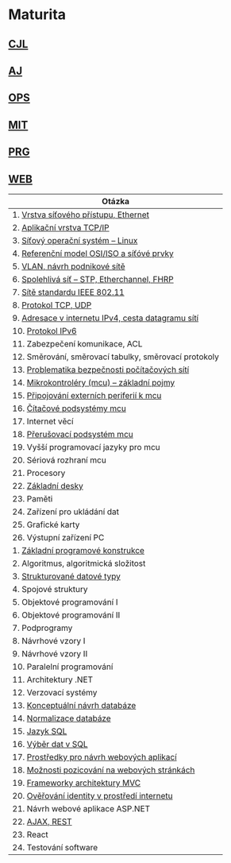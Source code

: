 # Maturita

## [CJL](./CJ.md)

## [AJ](./AJ.md)

## [OPS](./OPS.md)

## [MIT](./MIT.md)

## [PRG](./PRG.md)

## [WEB](./WEB.md)

| Otázka                                                             |
| ------------------------------------------------------------------ |
| 1. [Vrstva síťového přístupu, Ethernet](./OPS/L1.md)               |
| 2. [Aplikační vrstva TCP/IP](./OPS/L7.md)                          |
| 3. [Síťový operační systém – Linux](./OPS/Linux.md)                |
| 4. [Referenční model OSI/ISO a síťóvé prvky](./OPS/OSIISO.md)      |
| 5. [VLAN, návrh podnikové sítě](./OPS/VLAN.md)                     |
| 6. [Spolehlivá síť – STP, Etherchannel, FHRP](./OPS/STP.md)        |
| 7. [Sítě standardu IEEE 802.11](./OPS/WLAN.md)                     |
| 8. [Protokol TCP, UDP](./OPS/TCP.md)                               |
| 9. [Adresace v internetu IPv4, cesta datagramu sítí](./OPS/v4.md)  |
| 10. [Protokol IPv6](./OPS/v6.md)                                   |
| 11. Zabezpečení komunikace, ACL                                    |
| 12. Směrování, směrovací tabulky, směrovací protokoly              |
| 13. [Problematika bezpečnosti počítačových sítí ](./OPS/hacker.md) |
| 14. [Mikrokontroléry (mcu) – základní pojmy](./MIT/MCU.md)         |
| 15. [Připojování externích periferií k mcu](./MIT/Periferie.md)    |
| 16. [Čítačové podsystémy mcu](./MIT/Citace.md)                     |
| 17. Internet věcí                                                  |
| 18. [Přerušovací podsystém mcu](./MIT/Preruseni.md)                |
| 19. Vyšší programovací jazyky pro mcu                              |
| 20. Sériová rozhraní mcu                                           |
| 21. Procesory                                                      |
| 22. [Základní desky](./MIT/MB.md)                                  |
| 23. Paměti                                                         |
| 24. Zařízení pro ukládání dat                                      |
| 25. Grafické karty                                                 |
| 26. Výstupní zařízení PC                                           |
| 1. [Základní programové konstrukce](./PRG/Promene.md)              |
| 2. Algoritmus, algoritmická složitost                              |
| 3. [Strukturované datové typy](./PRG/strukturoveDT.md)             |
| 4. Spojové struktury                                               |
| 5. Objektové programování I                                        |
| 6. Objektové programování II                                       |
| 7. Podprogramy                                                     |
| 8. Návrhové vzory I                                                |
| 9. Návrhové vzory II                                               |
| 10. Paralelní programování                                         |
| 11. Architektury .NET                                              |
| 12. Verzovací systémy                                              |
| 13. [Konceptuální návrh databáze](./WEB/navrhDB.md)                |
| 14. [Normalizace databáze](./WEB/normalizaceDB.md)                 |
| 15. [Jazyk SQL](./WEB/SQL.md)                                      |
| 16. [Výběr dat v SQL](./WEB/SQLselect.md)                          |
| 17. [Prostředky pro návrh webových aplikací](./WEB/HTML.md)        |
| 18. [Možnosti pozicování na webových stránkách](./WEB/pozice.md)   |
| 19. [Frameworky architektury MVC](./WEB/mvc.md)                    |
| 20. [Ověřování identity v prostředí internetu](./WEB/identita.md)  |
| 21. Návrh webové aplikace ASP.NET                                  |
| 22. [AJAX, REST](./WEB/AJAX.md)                                    |
| 23. React                                                          |
| 24. Testování software                                             |
